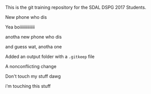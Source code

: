 This is the git training repository for the SDAL DSPG 2017 Students.

New phone who dis

Yea boiiiiiiiiiiiiii

anotha new phone who dis

and guess wat, anotha one

Added an output folder with a `.gitkeep` file 

A nonconflicting change

Don't touch my stuff dawg

i'm touching this stuff 


